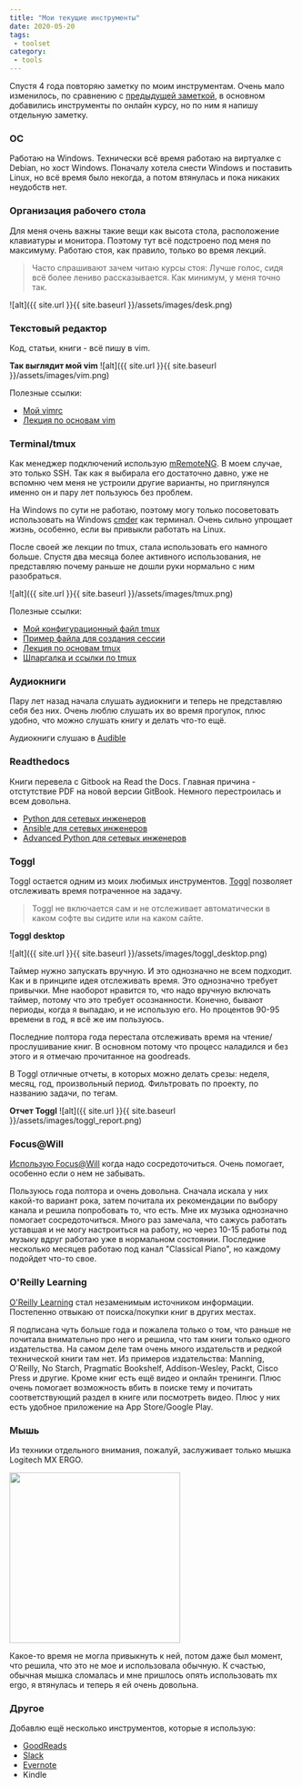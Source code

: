 ```yaml
---
title: "Мои текущие инструменты"
date: 2020-05-20
tags:
 - toolset
category:
 - tools
---
```


Спустя 4 года повторяю заметку по моим инструментам.
Очень мало изменилось, по сравнению с [предыдущей заметкой](https://natenka.github.io/my-current-toolset/), в основном добавились инструменты по онлайн курсу, но по ним я напишу отдельную заметку.


### ОС

Работаю на Windows. Технически всё время работаю на виртуалке с Debian, но хост Windows.
Поначалу хотела снести Windows и поставить Linux, но всё время было некогда, а потом втянулась и пока никаких неудобств нет.

### Организация рабочего стола

Для меня очень важны такие вещи как высота стола, расположение клавиатуры и монитора.
Поэтому тут всё подстроено под меня по максимуму.
Работаю стоя, как правило, только во время лекций.

> Часто спрашивают зачем читаю курсы стоя: Лучше голос, сидя всё более лениво рассказывается. Как минимум, у меня точно так.

![alt]({{ site.url }}{{ site.baseurl }}/assets/images/desk.png)

### Текстовый редактор

Код, статьи, книги - всё пишу в vim.

__Так выглядит мой vim__
![alt]({{ site.url }}{{ site.baseurl }}/assets/images/vim.png)


Полезные ссылки:

* [Мой vimrc](https://github.com/natenka/dotfiles/blob/master/vimrc)
* [Лекция по основам vim](https://www.youtube.com/playlist?list=PLah0HUih_ZRkiQXDuElo_JW9OfmbEXRpj)

### Terminal/tmux

Как менеджер подключений использую [mRemoteNG](https://mremoteng.org/). В моем случае, это только SSH.
Так как я выбирала его достаточно давно, уже не вспомню чем меня не устроили другие варианты, но приглянулся именно он и пару лет пользуюсь без проблем.

На Windows по сути не работаю, поэтому могу только посоветовать использовать на Windows [cmder](https://cmder.net/) как терминал.
Очень сильно упрощает жизнь, особенно, если вы привыкли работать на Linux.

После своей же лекции по tmux, стала использовать его намного больше. Спустя два месяца более активного использования, не представляю почему раньше не дошли руки нормально с ним разобраться.

![alt]({{ site.url }}{{ site.baseurl }}/assets/images/tmux.png)

Полезные ссылки:

* [Мой конфигурационный файл tmux](https://github.com/natenka/dotfiles/blob/master/tmux.conf)
* [Пример файла для создания сессии](https://github.com/natenka/dotfiles/blob/master/tmux_pyneng_session.conf)
* [Лекция по основам tmux](https://www.youtube.com/playlist?list=PLah0HUih_ZRkSAPJyzlk_wU7iVLzGFMAi)
* [Шпаргалка и ссылки по tmux](https://natenka.github.io/linux/tmux-basics/)

### Аудиокниги

Пару лет назад начала слушать аудиокниги и теперь не представляю себя без них. Очень люблю слушать их во время прогулок, плюс удобно, что можно слушать книгу и делать что-то ещё.

Аудиокниги слушаю в [Audible](https://www.audible.com/)

### Readthedocs

Книги перевела с Gitbook на Read the Docs. Главная причина - отстутствие PDF на новой версии GitBook.
Немного перестроилась и всем довольна.

* [Python для сетевых инженеров](https://pyneng.readthedocs.io/ru/latest/)
* [Ansible для сетевых инженеров](https://ansible-for-network-engineers.readthedocs.io)
* [Advanced Python для сетевых инженеров](https://pyneng2.readthedocs.io/en/latest/)


### Toggl

Toggl остается одним из моих любимых инструментов.
[Toggl](https://toggl.com/) позволяет отслеживать время потраченное на задачу.

> Toggl не включается сам и не отслеживает автоматически в каком софте вы сидите или на каком сайте.

__Toggl desktop__

![alt]({{ site.url }}{{ site.baseurl }}/assets/images/toggl_desktop.png)

Таймер нужно запускать вручную. И это однозначно не всем подходит. Как и в принципе идея отслеживать время. Это однозначно требует привычки. 
Мне наоборот нравится то, что надо вручную включать таймер, потому что это требует осознанности.
Конечно, бывают периоды, когда я выпадаю, и не использую его. Но процентов 90-95 времени в год, я всё же им пользуюсь.

Последние полтора года перестала отслеживать время на чтение/прослушивание книг. В основном потому что процесс наладился и без этого и я отмечаю прочитанное на goodreads.

В Toggl отличные отчеты, в которых можно делать срезы: неделя, месяц, год, произвольный период. Фильтровать по проекту, по названию задачи, по тегам.

__Отчет Toggl__
![alt]({{ site.url }}{{ site.baseurl }}/assets/images/toggl_report.png)

### Focus@Will

[Использую Focus@Will](https://www.focusatwill.com/) когда надо сосредоточиться. Очень помогает, особенно если о нем не забывать.

Пользуюсь года полтора и очень довольна.
Сначала искала у них какой-то вариант рока, затем почитала их рекомендации по выбору канала и решила попробовать то, что есть.
Мне их музыка однозначно помогает сосредоточиться. Много раз замечала, что сажусь работать уставшая и не могу настроиться на работу, но через 10-15 работы под музыку вдруг работаю уже в нормальном состоянии.
Последние несколько месяцев работаю под канал "Classical Piano", но каждому подойдет что-то свое.

### O'Reilly Learning

[O'Reilly Learning](https://learning.oreilly.com/) стал незаменимым источником информации.
Постепенно отвыкаю от поиска/покупки книг в других местах. 

Я подписана чуть больше года и пожалела только о том, что раньше не почитала внимательно про него и решила, что там книги только одного издательства.
На самом деле там очень много издательств и редкой технической книги там нет. Из примеров издательства: Manning, O'Reilly, No Starch, Pragmatic Bookshelf, Addison-Wesley, Packt, Cisco Press и другие.
Кроме книг есть ещё видео и онлайн тренинги. Плюс очень помогает возможность вбить в поиске тему и почитать соответствующий раздел в книге или посмотреть видео. Плюс у них есть удобное приложение на App Store/Google Play.

### Мышь

Из техники отдельного внимания, пожалуй, заслуживает только мышка Logitech MX ERGO.

<img src="https://assets.logitech.com/assets/65275/14/mx-ergo-wireless-trackball.png" width="300">

Какое-то время не могла привыкнуть к ней, потом даже был момент, что решила, что это не мое и использовала обычную. К счастью, обычная мышка сломалась и мне пришлось опять использовать mx ergo, я втянулась и теперь я ей очень довольна.

### Другое

Добавлю ещё несколько инструментов, которые я использую:

* [GoodReads](https://www.goodreads.com/user/show/59424483-natasha-samoylenko)
* [Slack](https://slack.com/)
* [Evernote](https://evernote.com/)
* Kindle

